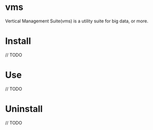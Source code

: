 # vms

Vertical Management Suite(vms) is a utility suite for big data, or more.

# Install

// TODO

# Use

// TODO

# Uninstall

// TODO
